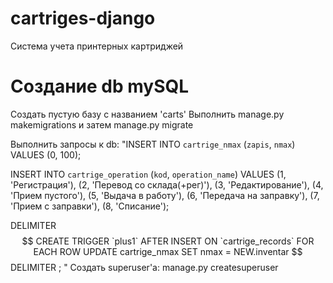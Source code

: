 # cartriges-django
 Система учета принтерных картриджей

 # Создание db mySQL
 Создать пустую базу с названием 'carts'
Выполнить 
    manage.py makemigrations 
и затем 
    manage.py migrate

Выполнить запросы к db:
"INSERT INTO `cartrige_nmax` (`zapis`, `nmax`) VALUES (0, 100);

INSERT INTO `cartrige_operation` (`kod`, `operation_name`) VALUES
(1, 'Регистрация'),
(2, 'Перевод со склада(+рег)'),
(3, 'Редактирование'),
(4, 'Прием пустого'),
(5, 'Выдача в работу'),
(6, 'Передача на заправку'),
(7, 'Прием с заправки'),
(8, 'Списание');

DELIMITER $$
CREATE TRIGGER `plus1` AFTER INSERT ON `cartrige_records` FOR EACH ROW UPDATE cartrige_nmax SET nmax =  NEW.inventar
$$
DELIMITER ;
"
Создать superuser'a:
    manage.py createsuperuser


